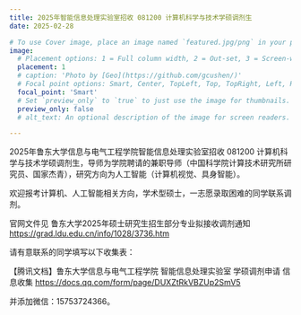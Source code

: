 ```yaml
---
title: 2025年智能信息处理实验室招收 081200 计算机科学与技术学硕调剂生
date: 2025-02-28

# To use Cover image, place an image named `featured.jpg/png` in your page's folder.
image:
  # Placement options: 1 = Full column width, 2 = Out-set, 3 = Screen-width
  placement: 1
  # caption: 'Photo by [Geo](https://github.com/gcushen/)'
  # Focal point options: Smart, Center, TopLeft, Top, TopRight, Left, Right, BottomLeft, Bottom, BottomRight
  focal_point: 'Smart'
  # Set `preview_only` to `true` to just use the image for thumbnails.
  preview_only: false
  # alt_text: An optional description of the image for screen readers.

---
```

2025年鲁东大学信息与电气工程学院智能信息处理实验室招收 081200 计算机科学与技术学硕调剂生，导师为学院聘请的兼职导师（中国科学院计算技术研究所研究员、国家杰青），研究方向为人工智能（计算机视觉、具身智能）。

<!--more-->

欢迎报考计算机、人工智能相关方向，学术型硕士，一志愿录取困难的同学联系调剂。

官网文件见 鲁东大学2025年硕士研究生招生部分专业拟接收调剂通知 https://grad.ldu.edu.cn/info/1028/3736.htm

请有意联系的同学填写以下收集表：

【腾讯文档】鲁东大学信息与电气工程学院 智能信息处理实验室 学硕调剂申请 信息收集
https://docs.qq.com/form/page/DUXZtRkVBZUp2SmV5

并添加微信：15753724366。